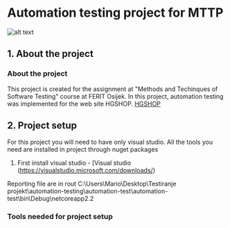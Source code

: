 # Automation testing project for MTTP
![alt text](https://github.com/mariodz95/automation-testing/tree/testing/assets/ferit.png)

## 1. About the project

### About the project


This project is created for the assignment at "Methods and Techinques of Software Testing" course at FERIT Osijek. 
In this project, automation testing was implemented for the web site HGSHOP. [HGSHOP](https://www.hgshop.hr/)


## 2. Project setup
For this project you will need to have only visual studio.
All the tools you need are installed in project through nuget packages

1) First install visual studio - [Visual studio (https://visualstudio.microsoft.com/downloads/)

Reporting file are in rout C:\Users\Mario\Desktop\Testiranje projekt\automation-testing\automation-test\automation-test\bin\Debug\netcoreapp2.2


### Tools needed for project setup
